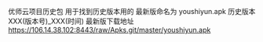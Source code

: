 优师云项目历史包
       用于找到历史版本用的
       最新版命名为 youshiyun.apk
       历史版本 XXX(版本号)_XXX(时间)
       最新版下载地址 https://106.14.38.102:8443/raw/Apks.git/master/youshiyun.apk